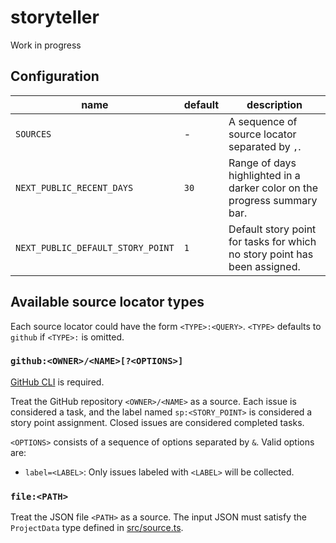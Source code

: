 # storyteller

Work in progress

## Configuration

| name                              | default | description                                                               |
| --------------------------------- | ------- | ------------------------------------------------------------------------- |
| `SOURCES`                         | -       | A sequence of source locator separated by `,`.                            |
| `NEXT_PUBLIC_RECENT_DAYS`         | `30`    | Range of days highlighted in a darker color on the progress summary bar.  |
| `NEXT_PUBLIC_DEFAULT_STORY_POINT` | `1`     | Default story point for tasks for which no story point has been assigned. |

## Available source locator types

Each source locator could have the form `<TYPE>:<QUERY>`. `<TYPE>` defaults to `github` if `<TYPE>:` is omitted.

### `github:<OWNER>/<NAME>[?<OPTIONS>]`

[GitHub CLI](https://github.com/cli/cli#installation) is required.

Treat the GitHub repository `<OWNER>/<NAME>` as a source. Each issue is considered a task, and the label named `sp:<STORY_POINT>` is considered a story point assignment. Closed issues are considered completed tasks.

`<OPTIONS>` consists of a sequence of options separated by `&`. Valid options are:

- `label=<LABEL>`: Only issues labeled with `<LABEL>` will be collected.

### `file:<PATH>`

Treat the JSON file `<PATH>` as a source. The input JSON must satisfy the `ProjectData` type defined in [src/source.ts](./src/source.ts).
